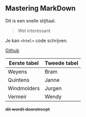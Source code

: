 ## Mastering MarkDown

Dit is een snelle stijltaal.
> Wel interessant

Je kan `<html>` code schrijven.  

[Github](http://www.github.com)


 
  
  Eerste tabel | Tweede tabel
  ------------ | ------------
  Weyens | Bram
  Quintens | Janne
  Windmolders | Jurgen
  Vermeir | Wendy
  
  ~~dit wordt doorstreept~~
  
